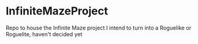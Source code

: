 # InfiniteMazeProject
Repo to house the Infinite Maze project I intend to turn into a Roguelike or Roguelite, haven't decided yet
